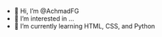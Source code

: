 - 👋 Hi, I’m @AchmadFG
- 👀 I’m interested in ...
- 🌱 I’m currently learning HTML, CSS, and Python


<!---
AchmadFG/AchmadFG is a ✨ special ✨ repository because its `README.md` (this file) appears on your GitHub profile.
You can click the Preview link to take a look at your changes.
--->
